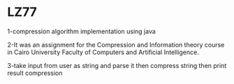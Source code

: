 # LZ77
1-compression algorithm implementation using java

2-It was an assignment for the Compression and Information theory course in Cairo University Faculty of Computers and Artificial Intelligence.

3-take input from user as string and parse it then compress string then print result compression

